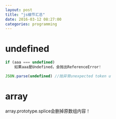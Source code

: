 ```yaml
---
layout: post
title: "js细节汇总"
date: 2016-03-12 08:27:00
categories: programming
---
```


# undefined

```javascript
if (aaa === undefined)
    如果aaa是Undefined，会抛出ReferenceError!
```

```javascript
JSON.parse(undefined) //抛异常unexpected token u
```

# array
array.prototype.splice会删掉原数组内容！